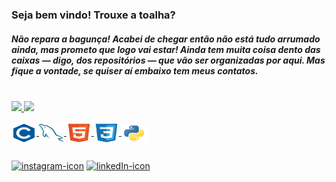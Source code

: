 ### Seja bem vindo! Trouxe a toalha?
##### Não repara a bagunça! Acabei de chegar então não está tudo arrumado ainda, mas prometo que logo vai estar! Ainda tem muita coisa dento das caixas — digo, dos repositórios — que vão ser organizadas por aqui. Mas fique a vontade, se quiser aí embaixo tem meus contatos.
<br>
<div>
<a href="https://github.com/vitor-tml">
<img height="140em" src="https://github-readme-stats.vercel.app/api?username=vitor-tml&show_icons=true&theme=dracula&include_all_commits=true&count_private=true"/>
<img height="140em" src="https://github-readme-stats.vercel.app/api/top-langs/?username=vitor-tml&layout=compact&langs_count=7&theme=dracula"/>
 </div>
<div style= display: inline_block>
  <br>
 <img align="center" alt="Vitor-C" height="30" width="40" src="https://raw.githubusercontent.com/devicons/devicon/master/icons/c/c-plain.svg">
 <img align="center" alt="Vitor-C" height="30" width="40" src="https://raw.githubusercontent.com/devicons/devicon/master/icons/mysql/mysql-plain.svg">
 <img align="center" alt="Vitor-HTML" height="30" width="40" src="https://raw.githubusercontent.com/devicons/devicon/master/icons/html5/html5-original.svg">
 <img align="center" alt="Vitor-CSS" height="30" width="40" src="https://raw.githubusercontent.com/devicons/devicon/master/icons/css3/css3-original.svg">
 <img align="center" alt="Vitor-Python" height="30" width="40" src="https://raw.githubusercontent.com/devicons/devicon/master/icons/python/python-original.svg">
</div>
 
 
##
<div>
<a href="https://www.instagram.com/vitor_tml/" target="_blank"><img alt="instagram-icon" height"30" width= "40 "src="https://upload.wikimedia.org/wikipedia/commons/5/58/Instagram-Icon.png"></a>
<a href="https://www.linkedin.com/in/vitortml/" target="_blank"><img alt="linkedIn-icon" height"30" width= "40 "src="https://cdn-icons-png.flaticon.com/512/174/174857.png">
</a>
</div>
<!--
**Vitor-tml/vitor-tml** is a ✨ _special_ ✨ repository because its `README.md` (this file) appears on your GitHub profile.

Here are some ideas to get you started:

- 🔭 I’m currently working on ...
- 🌱 I’m currently learning ...
- 👯 I’m looking to collaborate on ...
- 🤔 I’m looking for help with ...
- 💬 Ask me about ...
- 📫 How to reach me: ...
- 😄 Pronouns: ...
- ⚡ Fun fact: ...
-->
